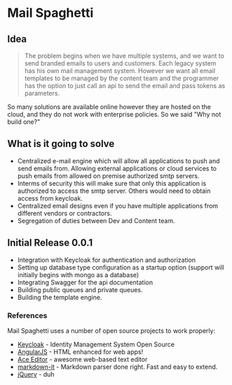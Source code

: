# Mail Spaghetti

## Idea

> The problem begins when we have multiple systems, and we want to send branded emails to users and customers. Each legacy system has his own mail management system. However we want all email templates to be managed by the content team and the programmer has the option to just call an api to send the email and pass tokens as parameters.

So many solutions are available online however they are hosted on the cloud, and they do not work with enterprise policies. So we said "Why not build one?"

## What is it going to solve
  - Centralized e-mail engine which will allow all applications to push and send emails from. Allowing external applications or cloud services to push emails from allowed on premise authorized smtp servers.
  - Interms of security this will make sure that only this application is authorized to access the smtp server. Others would need to obtain access from keycloak.
  - Centralized email designs even if you have multiple applications from different vendors or contractors.
  - Segregation of duties between Dev and Content team.

## Initial Release 0.0.1

  - Integration with Keycloak for authentication and authorization
  - Setting up database type configuration as a startup option (support will initially begins with mongo as a database)
  - Integrating Swagger for the api documentation
  - Building public queues and private queues.
  - Building the template engine.

### References

Mail Spaghetti uses a number of open source projects to work properly:

* [Keycloak] - Identity Management System Open Source 
* [AngularJS] - HTML enhanced for web apps!
* [Ace Editor] - awesome web-based text editor
* [markdown-it] - Markdown parser done right. Fast and easy to extend.
* [jQuery] - duh

[Keycloak]: <https://www.keycloak.org>
[df1]: <http://daringfireball.net/projects/markdown/>
[markdown-it]: <https://github.com/markdown-it/markdown-it>
[Ace Editor]: <http://ace.ajax.org>
[jQuery]: <http://jquery.com>
[AngularJS]: <http://angularjs.org>
